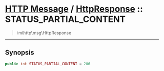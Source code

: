 # [HTTP Message](http.md) / [HttpResponse](http-HttpResponse.md) :: STATUS_PARTIAL_CONTENT
 > im\http\msg\HttpResponse
____

## Synopsis
```php
public int STATUS_PARTIAL_CONTENT = 206
```
